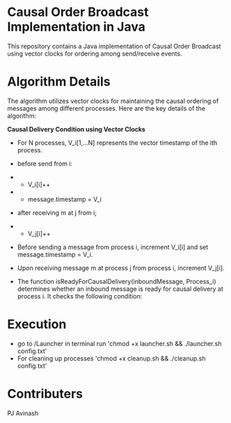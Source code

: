 # Causal Order Broadcast Implementation in Java
This repository contains a Java implementation of Causal Order Broadcast using vector clocks for ordering among send/receive events.

# Algorithm Details
The algorithm utilizes vector clocks for maintaining the causal ordering of messages among different processes. Here are the key details of the algorithm:

**Causal Delivery Condition using Vector Clocks**
- For N processes, V_i[1,...N] represents the vector timestamp of the ith process.
- before send from i: 
- - V_i[i]++
- - message.timestamp = V_i

- after receiving m at j from i;
- - V_j[i]++

- Before sending a message from process i, increment V_i[i] and set message.timestamp = V_i.
- Upon receiving message m at process j from process i, increment V_j[i].
- The function isReadyForCausalDelivery(inboundMessage, Process_i) determines whether an inbound message is ready for causal delivery at process i. It checks the following condition:

# Execution
- go to /Launcher in terminal run 'chmod +x launcher.sh && ./launcher.sh config.txt'
- For cleaning up processes 'chmod +x cleanup.sh && ./cleanup.sh config.txt'

# Contributers
PJ Avinash










